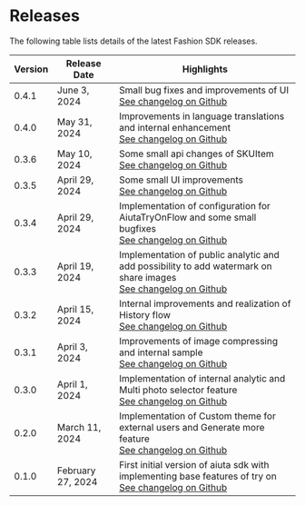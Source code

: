 # Releases

The following table lists details of the latest Fashion SDK releases.

| Version | Release Date      | Highlights                                                                                                                                                                         |
|---------|-------------------|------------------------------------------------------------------------------------------------------------------------------------------------------------------------------------|
| 0.4.1   | June 3, 2024      | Small bug fixes and improvements of UI<br/> [See changelog on Github](https://github.com/aiuta-com/android-sdk/releases/tag/0.4.1)                                                 |
| 0.4.0   | May 31, 2024      | Improvements in language translations and internal enhancement<br/> [See changelog on Github](https://github.com/aiuta-com/android-sdk/releases/tag/0.4.0)                         |
| 0.3.6   | May 10, 2024      | Some small api changes of SKUItem<br/> [See changelog on Github](https://github.com/aiuta-com/android-sdk/releases/tag/0.3.6)                                                      |
| 0.3.5   | April 29, 2024    | Some small UI improvements<br/> [See changelog on Github](https://github.com/aiuta-com/android-sdk/releases/tag/0.3.5)                                                             |
| 0.3.4   | April 29, 2024    | Implementation of configuration for AiutaTryOnFlow and some small bugfixes<br/> [See changelog on Github](https://github.com/aiuta-com/android-sdk/releases/tag/0.3.4)             |
| 0.3.3   | April 19, 2024    | Implementation of public analytic and add possibility to add watermark on share images<br/> [See changelog on Github](https://github.com/aiuta-com/android-sdk/releases/tag/0.3.3) |
| 0.3.2   | April 15, 2024    | Internal improvements and realization of History flow<br/> [See changelog on Github](https://github.com/aiuta-com/android-sdk/releases/tag/0.3.2)                                  |
| 0.3.1   | April 3, 2024     | Improvements of image compressing and internal sample<br/> [See changelog on Github](https://github.com/aiuta-com/android-sdk/releases/tag/0.3.1)                                  |
| 0.3.0   | April 1, 2024     | Implementation of internal analytic and Multi photo selector feature<br/> [See changelog on Github](https://github.com/aiuta-com/android-sdk/releases/tag/0.3.0)                   |
| 0.2.0   | March 11, 2024    | Implementation of Custom theme for external users and Generate more feature<br/> [See changelog on Github](https://github.com/aiuta-com/android-sdk/releases/tag/0.2.0)            |
| 0.1.0   | February 27, 2024 | First initial version of aiuta sdk with implementing base features of try on<br/> [See changelog on Github](https://github.com/aiuta-com/android-sdk/releases/tag/0.1.0)           |


